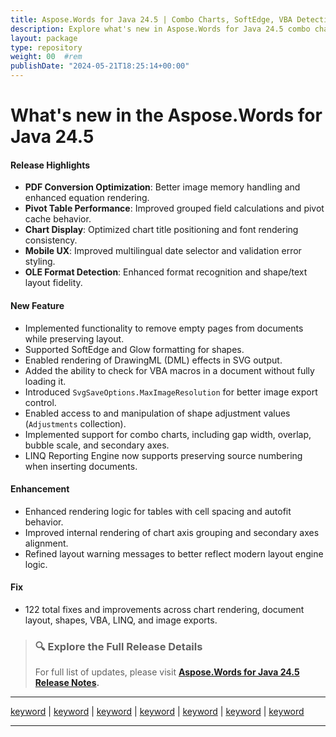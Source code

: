 ```yaml
---
title: Aspose.Words for Java 24.5 | Combo Charts, SoftEdge, VBA Detection & More
description: Explore what's new in Aspose.Words for Java 24.5 combo chart support, SoftEdge effects, macro detection without loading, LINQ list control, and over 120 improvements.
layout: package
type: repository
weight: 00	#rem
publishDate: "2024-05-21T18:25:14+00:00"
---
```


# What's new in the Aspose.Words for Java 24.5

#### Release Highlights

- **PDF Conversion Optimization**: Better image memory handling and enhanced equation rendering.
- **Pivot Table Performance**: Improved grouped field calculations and pivot cache behavior.
- **Chart Display**: Optimized chart title positioning and font rendering consistency.
- **Mobile UX**: Improved multilingual date selector and validation error styling.
- **OLE Format Detection**: Enhanced format recognition and shape/text layout fidelity.

#### New Feature

- Implemented functionality to remove empty pages from documents while preserving layout.
- Supported SoftEdge and Glow formatting for shapes.
- Enabled rendering of DrawingML (DML) effects in SVG output.
- Added the ability to check for VBA macros in a document without fully loading it.
- Introduced `SvgSaveOptions.MaxImageResolution` for better image export control.
- Enabled access to and manipulation of shape adjustment values (`Adjustments` collection).
- Implemented support for combo charts, including gap width, overlap, bubble scale, and secondary axes.
- LINQ Reporting Engine now supports preserving source numbering when inserting documents.

#### Enhancement

- Enhanced rendering logic for tables with cell spacing and autofit behavior.
- Improved internal rendering of chart axis grouping and secondary axes alignment.
- Refined layout warning messages to better reflect modern layout engine logic.

#### Fix

- 122 total fixes and improvements across chart rendering, document layout, shapes, VBA, LINQ, and image exports.

> ### 🔍 Explore the Full Release Details
>
> For full list of updates, please visit **[Aspose.Words for Java 24.5 Release Notes](https://releases.aspose.com/words/java/release-notes/2024/aspose-words-for-java-24-5-release-notes/).**

---

[keyword](https://search.aspose.com/q/combo-chart-support.html) | [keyword](https://search.aspose.com/q/vba-macro-detection.html) | [keyword](https://search.aspose.com/q/svg-export-java.html) | [keyword](https://search.aspose.com/q/softedge-effect-java.html) | [keyword](https://search.aspose.com/q/remove-empty-pages-word.html) | [keyword](https://search.aspose.com/q/adjust-shape-properties.html) | [keyword](https://search.aspose.com/q/reporting-engine-lists.html)

---
